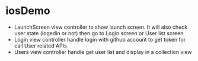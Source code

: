 # iosDemo
- LaunchScreen view controller to show launch screen. It will also check user state (logedin or not) then go to Login screen or User list screen
- Login view controller handle login with github account to get token for call User related APIs
- Users view controller handle get user list and display in a collection view
